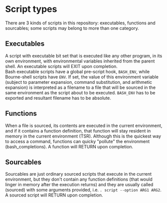 # Script types

There are 3 kinds of scripts in this repository: executables, functions
and sourcables; some scripts may belong to more than one category.

## Executables
A script with executable bit set that is executed like any other program, in 
its own environment, with environmental variables inherited from the parent shell. 
An executable scripts will EXIT upon completion.  
Bash executable scripts have a global pre-script hook, `BASH_ENV`, while 
Bourne-shell scripts have `ENV`. If set, the value of this environment variable
(subject to parameter expansion, command substitution, and arithmetic expansion)
is interpreted as a filename to a file that will be sourced in the same 
environment as the script about to be executed. `BASH_ENV` has to be exported 
and resultant filename has to be absolute.  

## Functions
When a file is sourced, its contents are executed in the current environment, and 
if it contains a function definition, that function will stay resident in memory 
in the current environment (TSR). Although this is the quickest way to access a 
command, functions can quicky "pollute" the environment (bash_completions). 
A function will RETURN upon completion.  

## Sourcables
Sourcables are just ordinary sourced scripts that execute in the current 
environment, but they don't contain any function definitions (that would linger 
in memory after the execution returns) and they are usually called (sourced) 
with some arguments provided, i.e. `. script --option ARG1 ARG2`. 
A sourced script will RETURN upon completion.  





